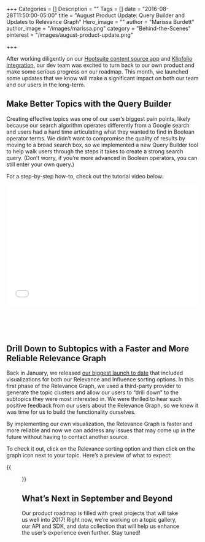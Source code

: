 +++
Categories = []
Description = ""
Tags = []
date = "2016-08-28T11:50:00-05:00"
title = "August Product Update: Query Builder and Updates to Relevance Graph"
Hero_image = ""
author = "Marissa Burdett"
author_image = "/images/marissa.png"
category = "Behind-the-Scenes"
pinterest = "/images/august-product-update.png"

+++

After working diligently on our [Hootsuite content source app](https://upcontent.com/post/hootsuite-integration/) and [Klipfolio integration](https://upcontent.com/post/klipfolio-integration/), our dev team was excited to turn back to our own product and make some serious progress on our roadmap. This month, we launched some updates that we know will make a significant impact on both our team and our users in the long-term.

## Make Better Topics with the Query Builder

Creating effective topics was one of our user’s biggest pain points, likely because our search algorithm operates differently from a Google search and users had a hard time articulating what they wanted to find in Boolean operator terms. We didn’t want to compromise the quality of results by moving to a broad search box, so we implemented a new Query Builder tool to help walk users through the steps it takes to create a strong search query. (Don’t worry, if you’re more advanced in Boolean operators, you can still enter your own query.)

For a step-by-step how-to, check out the tutorial video below:

<div class="wistia_responsive_padding" style="padding:62.5% 0 0 0;position:relative; margin-bottom: 100px;"><div class="wistia_responsive_wrapper" style="height:100%;left:0;position:absolute;top:0;width:100%;"><iframe src="//fast.wistia.net/embed/iframe/mm627h4ku1?videoFoam=true" allowtransparency="true" frameborder="0" scrolling="no" class="wistia_embed" name="wistia_embed" allowfullscreen mozallowfullscreen webkitallowfullscreen oallowfullscreen msallowfullscreen width="100%" height="100%"></iframe></div></div>
<script src="//fast.wistia.net/assets/external/E-v1.js" async></script>


## Drill Down to Subtopics with a Faster and More Reliable Relevance Graph

Back in January, we released [our biggest launch to date](https://upcontent.com/post/launch-day-recap/) that included visualizations for both our Relevance and Influence sorting options. In this first phase of the Relevance Graph, we used a third-party provider to generate the topic clusters and allow our users to “drill down” to the subtopics they were most interested in. We were thrilled to hear such positive feedback from our users about the Relevance Graph, so we knew it was time for us to build the functionality ourselves.

By implementing our own visualization, the Relevance Graph is faster and more reliable and now we can address any issues that may come up in the future without having to contact another source.

To check it out, click on the Relevance sorting option and then click on the graph icon next to your topic. Here’s a preview of what to expect:

{{<figure src="/images/relevance-graph.png" title="" alt="UpContent Relevance Graph" caption-top="false">}}


## What’s Next in September and Beyond

Our product roadmap is filled with great projects that will take us well into 2017! Right now, we’re working on a topic gallery, our API and SDK, and data collection that will help us enhance the user’s experience even further. Stay tuned!
